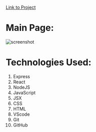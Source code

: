 
[Link to Project](https://atelier-collaboration.herokuapp.com
)


# Main  Page:
![screenshot](https://i.imgur.com/CgTKexC.png)

# Technologies Used:

1. Express
2. React
3. NodeJS
4. JavaScript
5. JSX
6. CSS
7. HTML
8. VScode
9. Git
10. GitHub